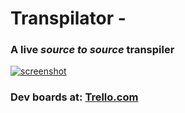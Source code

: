 # Transpilator -
### A **live** *source to source* transpiler
[![screenshot](https://cloud.githubusercontent.com/assets/4239748/13205114/e9393dc8-d8ad-11e5-94c1-3d6f47df6a97.png)](http://transpilator.io)

### Dev boards at: [Trello.com](https://trello.com/b/StKxc7fM/transpilator-io)
